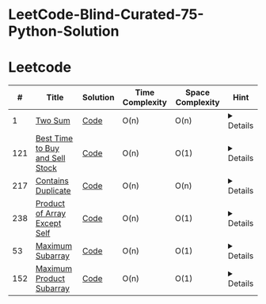 # LeetCode-Blind-Curated-75-Python-Solution
# Leetcode

| # | Title | Solution | Time Complexity | Space Complexity | Hint |
|---| ----- | -------- | ------- | ------- | ------- |
|1|[Two Sum](https://leetcode.com/problems/two-sum/)|[Code](./solutions/1.%20Two%20Sum.py)|O(n)|O(n)|<details>Hash map</details>|
|121|[Best Time to Buy and Sell Stock](https://leetcode.com/problems/best-time-to-buy-and-sell-stock/)|[Code](./solutions/121.%20Best%20Time%20to%20Buy%20and%20Sell%20Stock.py)|O(n)|O(1)|<details>Two pointers</details>|
|217|[Contains Duplicate](https://leetcode.com/problems/contains-duplicate/)|[Code](./solutions/217.%20Contains%20Duplicate.py)|O(n)|O(n)|<details>Hash set</details>|
|238|[Product of Array Except Self](https://leetcode.com/problems/product-of-array-except-self/)|[Code](./solutions/238.%20Product%20of%20Array%20Except%20Self.py)|O(n)|O(1)|<details>prefix & postfix</details>|
|53|[Maximum Subarray](https://leetcode.com/problems/maximum-subarray/)|[Code](./solutions/53.%20Maximum%20Subarray.py)|O(n)|O(1)|<details>reset the prefix to 0 if it doesn't help</details>|
|152|[Maximum Product Subarray](https://leetcode.com/problems/maximum-product-subarray/)|[Code](./solutions/152.%20Maximum%20Product%20Subarray.py)|O(n)|O(1)|<details>keep your eyes on min and max product</details>|
